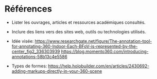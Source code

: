 # Références

- Lister les ouvrages, articles et ressources académiques consultés.

- Inclure des liens vers des sites web, outils ou technologies utilisés.

- Idée visée: https://www.researchgate.net/figure/The-annotation-tool-for-annotating-360-Indoor-Each-BFoV-is-represented-by-the-center_fig2_336303939
https://blog.momento360.com/introducing-annotations-58b13c4e5586

- Types de formes: https://help.holobuilder.com/en/articles/2430692-adding-markups-directly-in-your-360-scene
